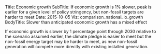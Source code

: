 Title: Economic growth
SubTitle: If economic growth is 1% slower, peak is earlier for a given level of policy stringency, but non-fossil targets are harder to meet
Date: 2015-10-05
Viz: comparison_national_lo_growth
BodyTitle: Slower than anticipated economic growth has a mixed effect

If economic growth is slower by 1 percentage point through 2030 relative
to the scenario assumed earlier, the climate pledge is easier to meet
but the non-fossil energy target may be harder to meet, as new non-fossil
generation will compete more directly with existing installed generation.


